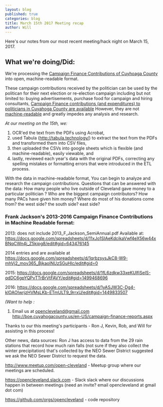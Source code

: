 ```yaml
---
layout: blog
published: true
categories: blog
title: March 15th 2017 Meeting recap
author: Will 
---
```

Here's our notes from our most recent meeting/hack night on March 15, 2017. 

## What we're doing/Did: 
We're processing the [Campaign Finance Contributions of Cuyhoaga County](http://boe.cuyahogacounty.us/en-US/campaign-finance-reports.aspx)
into open, machine-readable format. 

These campaign contributions received by the politician can be used by the politican for their next election or re-election campaign including but not limited to: buying advertisements, purchase food for campaign and hiring consultants,
[Campaign Finance contributions (and expenditures) to politicians in Cuyahoga County are available](http://boe.cuyahogacounty.us/en-US/campaign-finance-reports.aspx) 
However, they are not [machine-readable](https://opengovdata.io/2014/analyzable-data-in-open-formats/) 
and greatly impedes any analysis and research.  

*At our meeting on the 15th, we:*
1. OCR'ed the text from the PDFs using Acrobat, 
1. used Tabula (http://tabula.technology/) to extract the text from the PDFs and transformed them into CSV files, 
1. then uploaded the CSVs into google sheets which is flexible (and machine-readable), easily viewable, and
1. lastly, reviewed each year's data with the original PDFs, correcting any spelling mistakes or formatting errors that were introduced in the ETL process. 

With the data in machine-readable format, You can begin to analyze and research the campaign contributions. Questions that can be answered with the data: How many people who live outside of Cleveland gave money to a particular politician ? Who are the biggest campaign contributors? How many PACs have given him money? Where do most of his donations come from? the west side? the south side? east side? 

### Frank Jackson's 2013-2016 Campaign Finance Contributions in Machine Readable format: 

2013: does not include 2013_F_Jackson_SemiAnnual.pdf 
Available at: 
https://docs.google.com/spreadsheets/d/11xJo1SIAeKdcikaVwf4eX56w44xBNqCWn4j_Z5kipg8/edit#gid=643476145

2014 entries and are available at 
https://docs.google.com/spreadsheets/d/1qrbzsysJkC8-W9-mhVj2_mov365_BjkaoINUzSGuHIc/edit#gid=0

2015:
https://docs.google.com/spreadsheets/d/1fL6zdkw33xeKUlfiSeIS-qdDC6gpYQPvTTrBrVtFAVY/edit#gid=1499468696

2016:
https://docs.google.com/spreadsheets/d/1yASJW3C-Dg4-klOAOIwrjzHVMsLKb-ETmULT9_9rrxU/edit#gid=1449833507

*(Want to help :*
1. Email us at opencleveland@gmail.com
http://boe.cuyahogacounty.us/en-US/campaign-finance-reports.aspx  

Thanks to our this meeting's participants - Ron J, Kevin, Rob, and Will for assisting in this process! 

Other news, data sources: 
Ron J has access to data from the 29 rain stations that record how much rain falls (not sure if they also collect the winter precipitation) that's collected by the NEO Sewer District
suggested we ask the NEO Sewer District to request the data.  


http://www.meetup.com/open-cleveland - Meetup group where our meetings are scheduled.

https://opencleveland.slack.com - Slack slack where our discussions happen in between meetings (need an invite? email opencleveland at gmail dot com)

https://github.com/orgs/opencleveland - code repository



